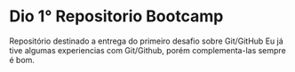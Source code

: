 # Dio 1° Repositorio Bootcamp
Repositório destinado a entrega do primeiro desafio sobre Git/GitHub
Eu já tive algumas experiencias com Git/Github, porém complementa-las sempre é bom.
